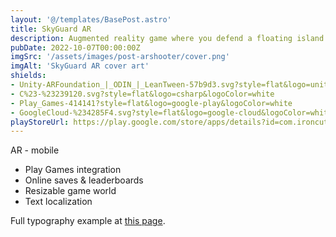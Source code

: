 ```yaml
---
layout: '@/templates/BasePost.astro'
title: SkyGuard AR
description: Augmented reality game where you defend a floating island from incoming enemies.
pubDate: 2022-10-07T00:00:00Z
imgSrc: '/assets/images/post-arshooter/cover.png'
imgAlt: 'SkyGuard AR cover art'
shields:
- Unity-ARFoundation_|_ODIN_|_LeanTween-57b9d3.svg?style=flat&logo=unity
- C%23-%23239120.svg?style=flat&logo=csharp&logoColor=white
- Play_Games-414141?style=flat&logo=google-play&logoColor=white
- GoogleCloud-%234285F4.svg?style=flat&logo=google-cloud&logoColor=white
playStoreUrl: https://play.google.com/store/apps/details?id=com.ironcuttergames.arshooter
---
```


AR - mobile

- Play Games integration
- Online saves & leaderboards
- Resizable game world
- Text localization

Full typography example at [this page](../sixth-post/).
